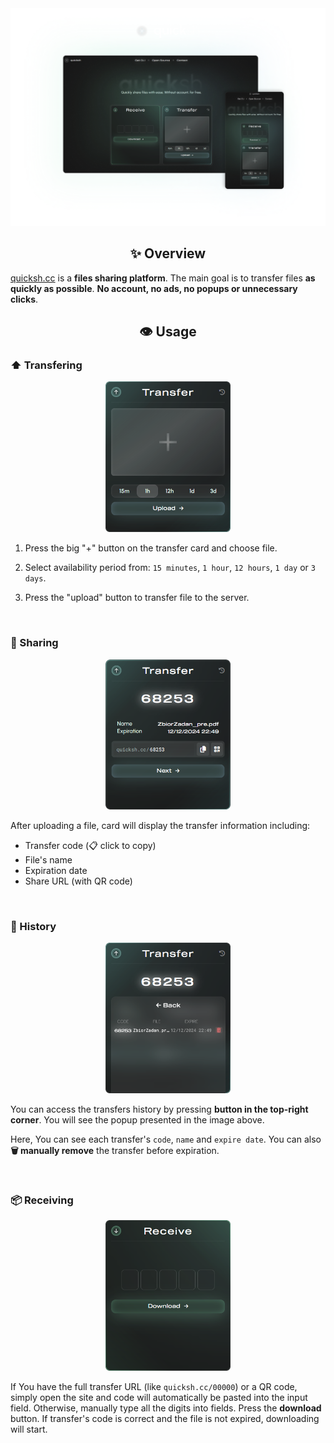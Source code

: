<div align="center">
    <img src="./assets/mockup.png" width="700" alt="quicksh.cc" />
</div>

<div align="center">
    <h2>✨ Overview</h2>
</div>

[quicksh.cc](https://quicksh.cc) is a **files sharing platform**. The main goal is to transfer files **as quickly as possible**. __No account, no ads, no popups or unnecessary clicks__.

<div align="center">
    <h2>👁️ Usage</h2>
</div>

### ⬆️ Transfering

<div align="center">
    <img src="./assets/mock/transfer.png" width="200" alt="Transfer" />
</div>

1. Press the big "+" button on the transfer card and choose file.

2. Select availability period from: `15 minutes`, `1 hour`, `12 hours`, `1 day` or `3 days`.

3. Press the "upload" button to transfer file to the server.

<br>

### 🔗 Sharing

<div align="center">
    <img src="./assets/mock/share.png" width="200" alt="Share" />
</div>

After uploading a file, card will display the transfer information including:
  - Transfer code (📋 click to copy)
  - File's name
  - Expiration date
  - Share URL (with QR code)

<br>

### 📜 History

<div align="center">
    <img src="./assets/mock/history.png" width="200" alt="History" />
</div>

You can access the transfers history by pressing **button in the top-right corner**. You will see the popup presented in the image above.

Here, You can see each transfer's `code`, `name` and `expire date`. You can also **🗑️ manually remove** the transfer before expiration.

<br>

### 📦 Receiving

<div align="center">
    <img src="./assets/mock/receive.png" width="200" alt="Receive" />
</div>

If You have the full transfer URL (like `quicksh.cc/00000`) or a QR code, simply open the site and code will automatically be pasted into the input field. Otherwise, manually type all the digits into fields. Press the **download** button. If transfer's code is correct and the file is not expired, downloading will start.


